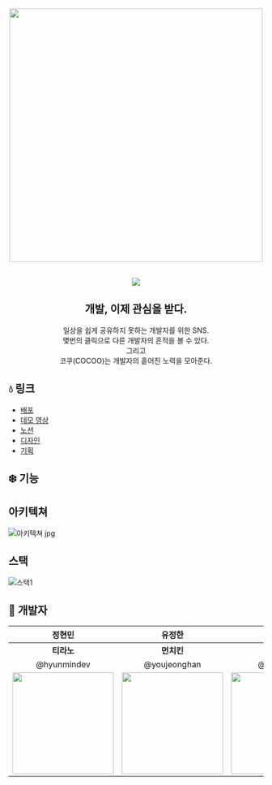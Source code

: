 <div align="center">
    <a href="https://github.com/boostcampwm-2021/WEB26-COKIRI">
    <img width="500" src="https://user-images.githubusercontent.com/74395748/139043672-3e2cd88c-35e4-4d5f-8ca1-99766b1e4496.png" />
    </a>
</div>


<p align="center">
    <a href="/"><img src="https://img.shields.io/badge/node-16.13.0-9181d6?logo=node.js" alt=""></a>
    <a href="/"><img src="https://img.shields.io/badge/npm-8.1.0-9181D6?logo=npm" alt=""></a>
    <a href="/"><img src="https://img.shields.io/badge/express-4.17.1-9181D6?logo=express" alt=""></a>
    <a href="/"><img src="https://img.shields.io/badge/ubuntu-18.04-9181D6?logo=ubuntu" alt=""></a>
    <a href="/"><img src="https://img.shields.io/badge/react-17.0.2-9181D6?logo=react" alt=""></a>
    <br>
    <a href="/"><img src="https://hits.seeyoufarm.com/api/count/incr/badge.svg?url=https%3A%2F%2Fgithub.com%2Fboostcampwm-2021%2FWEB26-COKIRI&count_bg=%239181D6&title_bg=%23555555&icon=&icon_color=%239181D6&title=&edge_flat=false"/></a>
</p>

<div align="center">
<h2>
개발, 이제 관심을 받다.
</h2>

<p>일상을 쉽게 공유하지 못하는 개발자를 위한 SNS.<br>
몇번의 클릭으로 다른 개발자의 흔적을 볼 수 있다.<br>
그리고<br>
코쿠(COCOO)는 개발자의 흩어진 노력을 모아준다.</p>

</div>

## 💧 링크

- [배포](/)
- [데모 영상](/)
- [노션](https://pool-storm-1a3.notion.site/b1de384e2f8c47948ee4b347bda6de04)
- [디자인](https://miro.com/app/board/o9J_lnmq-7Y=/?invite_link_id=740345289660)
- [기획](https://miro.com/app/board/o9J_lnnTacc=/?invite_link_id=874331551230)



## ❄️ 기능


## 아키텍쳐
![아키텍쳐 jpg](https://user-images.githubusercontent.com/34956768/139275197-360f1438-511c-428f-93b3-589ea978de29.jpg)

## 스택
![스택1](https://user-images.githubusercontent.com/34956768/139271396-dd0cda8b-b31a-4690-a8dd-0565fe3ec2f6.jpg)


## 🧊 개발자

|     정현민    |     유정한    |    김동민   |     한범석    |
| :---------: | :---------: | :--------: | :---------: |
|  **티라노**   |   **먼치킨**  |  **고라니** |  **타이거**   |
| @hyunmindev | @youjeonghan | @dmin0211 | @beomseok37 |
| <img width=200 src="https://user-images.githubusercontent.com/34956768/139091226-e7e7aa3b-785e-4fce-bec2-7b0178820aa5.png"> | <img width=200 src="https://user-images.githubusercontent.com/34956768/139091573-17ca9a01-3a0a-448f-8203-faedc34aa2b6.png"> | <img width=200 src="https://user-images.githubusercontent.com/34956768/139091567-646b32b0-a856-4e6f-9e18-3c62039f99fe.png">| <img width=200 src="https://user-images.githubusercontent.com/34956768/139091533-cc71d3ea-4c68-4234-bba2-ec83ca74d94a.png"> |
